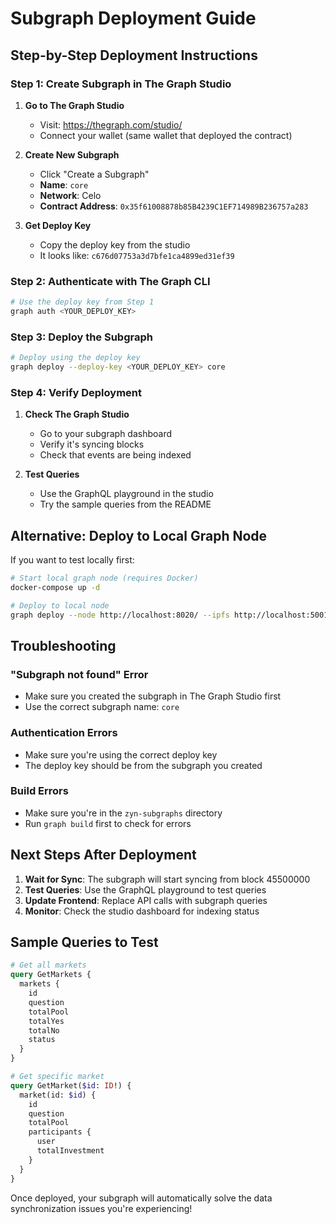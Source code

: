 # Subgraph Deployment Guide

## Step-by-Step Deployment Instructions

### **Step 1: Create Subgraph in The Graph Studio**

1. **Go to The Graph Studio**
   - Visit: https://thegraph.com/studio/
   - Connect your wallet (same wallet that deployed the contract)

2. **Create New Subgraph**
   - Click "Create a Subgraph"
   - **Name**: `core`
   - **Network**: Celo
   - **Contract Address**: `0x35f61008878b85B4239C1EF714989B236757a283`

3. **Get Deploy Key**
   - Copy the deploy key from the studio
   - It looks like: `c676d07753a3d7bfe1ca4899ed31ef39`

### **Step 2: Authenticate with The Graph CLI**

```bash
# Use the deploy key from Step 1
graph auth <YOUR_DEPLOY_KEY>
```

### **Step 3: Deploy the Subgraph**

```bash
# Deploy using the deploy key
graph deploy --deploy-key <YOUR_DEPLOY_KEY> core
```

### **Step 4: Verify Deployment**

1. **Check The Graph Studio**
   - Go to your subgraph dashboard
   - Verify it's syncing blocks
   - Check that events are being indexed

2. **Test Queries**
   - Use the GraphQL playground in the studio
   - Try the sample queries from the README

## Alternative: Deploy to Local Graph Node

If you want to test locally first:

```bash
# Start local graph node (requires Docker)
docker-compose up -d

# Deploy to local node
graph deploy --node http://localhost:8020/ --ipfs http://localhost:5001 core
```

## Troubleshooting

### **"Subgraph not found" Error**
- Make sure you created the subgraph in The Graph Studio first
- Use the correct subgraph name: `core`

### **Authentication Errors**
- Make sure you're using the correct deploy key
- The deploy key should be from the subgraph you created

### **Build Errors**
- Make sure you're in the `zyn-subgraphs` directory
- Run `graph build` first to check for errors

## Next Steps After Deployment

1. **Wait for Sync**: The subgraph will start syncing from block 45500000
2. **Test Queries**: Use the GraphQL playground to test queries
3. **Update Frontend**: Replace API calls with subgraph queries
4. **Monitor**: Check the studio dashboard for indexing status

## Sample Queries to Test

```graphql
# Get all markets
query GetMarkets {
  markets {
    id
    question
    totalPool
    totalYes
    totalNo
    status
  }
}

# Get specific market
query GetMarket($id: ID!) {
  market(id: $id) {
    id
    question
    totalPool
    participants {
      user
      totalInvestment
    }
  }
}
```

Once deployed, your subgraph will automatically solve the data synchronization issues you're experiencing!
